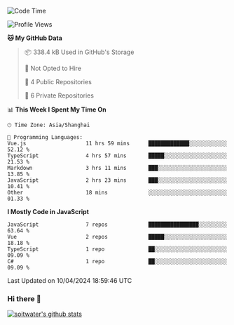 <!--START_SECTION:waka-->
![Code Time](http://img.shields.io/badge/Code%20Time-3%2C325%20hrs%2020%20mins-blue)

![Profile Views](http://img.shields.io/badge/Profile%20Views-0-blue)

**🐱 My GitHub Data** 

> 📦 338.4 kB Used in GitHub's Storage 
 > 
> 🚫 Not Opted to Hire
 > 
> 📜 4 Public Repositories 
 > 
> 🔑 6 Private Repositories 
 > 
📊 **This Week I Spent My Time On** 

```text
🕑︎ Time Zone: Asia/Shanghai

💬 Programming Languages: 
Vue.js                   11 hrs 59 mins      █████████████░░░░░░░░░░░░   52.12 % 
TypeScript               4 hrs 57 mins       █████░░░░░░░░░░░░░░░░░░░░   21.53 % 
Markdown                 3 hrs 11 mins       ███░░░░░░░░░░░░░░░░░░░░░░   13.85 % 
JavaScript               2 hrs 23 mins       ███░░░░░░░░░░░░░░░░░░░░░░   10.41 % 
Other                    18 mins             ░░░░░░░░░░░░░░░░░░░░░░░░░   01.33 % 
```

**I Mostly Code in JavaScript** 

```text
JavaScript               7 repos             ████████████████░░░░░░░░░   63.64 % 
Vue                      2 repos             █████░░░░░░░░░░░░░░░░░░░░   18.18 % 
TypeScript               1 repo              ██░░░░░░░░░░░░░░░░░░░░░░░   09.09 % 
C#                       1 repo              ██░░░░░░░░░░░░░░░░░░░░░░░   09.09 % 
```




 Last Updated on 10/04/2024 18:59:46 UTC
<!--END_SECTION:waka-->

### Hi there 👋
[![soitwater's github stats](https://github-readme-stats.vercel.app/api?username=soitwater)](https://github.com/soitwater/github-readme-stats)
